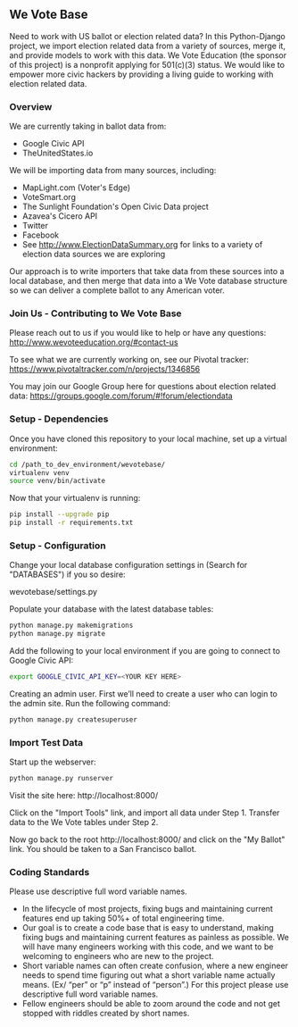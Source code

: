 ## We Vote Base

Need to work with US ballot or election related data? In this Python-Django project, we import election related data from a variety of sources, merge it, and provide models to work with this data. We Vote Education (the sponsor of this project) is a nonprofit applying for 501(c)(3) status. We would like to empower more civic hackers by providing a living guide to working with election related data.

### Overview

We are currently taking in ballot data from:

* Google Civic API
* TheUnitedStates.io

We will be importing data from many sources, including:

* MapLight.com (Voter's Edge)
* VoteSmart.org
* The Sunlight Foundation's Open Civic Data project
* Azavea's Cicero API
* Twitter
* Facebook
* See http://www.ElectionDataSummary.org for links to a variety of election data sources we are exploring

Our approach is to write importers that take data from these sources into a local database, and then merge that data into a We Vote database structure so we can deliver a complete ballot to any American voter. 

### Join Us - Contributing to We Vote Base
Please reach out to us if you would like to help or have any questions: 
http://www.wevoteeducation.org/#contact-us

To see what we are currently working on, see our Pivotal tracker:
https://www.pivotaltracker.com/n/projects/1346856

You may join our Google Group here for questions about election related data: https://groups.google.com/forum/#!forum/electiondata

### Setup - Dependencies

Once you have cloned this repository to your local machine, set up a virtual environment:

```bash
cd /path_to_dev_environment/wevotebase/
virtualenv venv
source venv/bin/activate
```

Now that your virtualenv is running:

```bash
pip install --upgrade pip
pip install -r requirements.txt
```

### Setup - Configuration

Change your local database configuration settings in (Search for "DATABASES") if you so desire:

wevotebase/settings.py

Populate your database with the latest database tables:

```bash
python manage.py makemigrations
python manage.py migrate
```

Add the following to your local environment if you are going to connect to Google Civic API:

```bash
export GOOGLE_CIVIC_API_KEY=<YOUR KEY HERE>
```

Creating an admin user. First we’ll need to create a user who can login to the admin site. Run the following command:

```bash
python manage.py createsuperuser
```

### Import Test Data

Start up the webserver:

```bash
python manage.py runserver
```

Visit the site here: http://localhost:8000/

Click on the "Import Tools" link, and import all data under Step 1. Transfer data to the We Vote tables under Step 2.

Now go back to the root http://localhost:8000/ and click on the "My Ballot" link. You should be taken to a San Francisco ballot.

### Coding Standards

Please use descriptive full word variable names.

* In the lifecycle of most projects, fixing bugs and maintaining current features end up taking 50%+ of total engineering time.
* Our goal is to create a code base that is easy to understand, making fixing bugs and maintaining current features as painless as possible. We will have many engineers working with this code, and we want to be welcoming to engineers who are new to the project.
* Short variable names can often create confusion, where a new engineer needs to spend time figuring out what a short variable name actually means. (Ex/ “per” or “p” instead of “person”.) For this project please use descriptive full word variable names.
* Fellow engineers should be able to zoom around the code and not get stopped with riddles created by short names.  